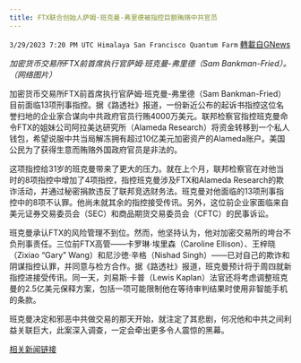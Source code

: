 ```yaml
---
title: FTX联合创始人萨姆·班克曼-弗里德被指控巨额贿赂中共官员
---
```

`3/29/2023 7:20 PM UTC Himalaya San Francisco Quantum Farm` [轉載自GNews](https://gnews.org/articles/1057435)

*加密货币交易所FTX前首席执行官萨姆·班克曼-弗里德（Sam Bankman-Fried）。（网络图片）*

加密货币交易所FTX前首席执行官萨姆·班克曼-弗里德（Sam Bankman-Fried）目前面临13项刑事指控。据《路透社》报道，一份新近公布的起诉书指控这位名誉扫地的企业家合谋向中共政府官员行贿4000万美元。联邦检察官指控班克曼命令FTX的姐妹公司阿拉美达研究所（Alameda Research）将资金转移到一个私人钱包，希望说服中共当局解冻拥有超过10亿美元加密资产的Alameda账户。美国公民为了获得生意而贿赂外国政府官员是非法的。

这项指控给31岁的班克曼带来了更大的压力。就在上个月，联邦检察官在对他当时的8项指控中增加了4项指控，指控班克曼涉及FTX和Alameda Research的欺诈活动，并通过秘密捐款违反了联邦竞选财务法。班克曼对他面临的13项刑事指控中的8项不认罪。他尚未就其余的指控接受传讯。另外，这位前企业家面临来自美元证券交易委员会（SEC）和商品期货交易委员会（CFTC）的民事诉讼。

班克曼承认FTX的风险管理不到位。然而，他坚持认为，他对加密交易所的垮台不负刑事责任。三位前FTX高管——卡罗琳·埃里森（Caroline Ellison）、王梓晓（Zixiao “Gary” Wang）和尼沙徳·辛格（Nishad Singh）——已对自己的欺诈和阴谋指控认罪，并同意与检方合作。据《路透社》报道，班克曼预计将于周四就新指控进接受传讯。同一天，刘易斯·卡普（Lewis Kaplan）法官还将考虑调整班克曼的2.5亿美元保释方案，包括一项可能限制他在等待审判结果时使用非智能手机的条款。

班克曼决定和邪恶中共做交易的那天开始，就注定了其悲剧，何况他和中共之间利益关联巨大，此案深入调查，一定会牵出更多令人震惊的黑幕。

[相关新闻链接](https://www.engadget.com/ftx-co-founder-sam-bankman-fried-accused-of-bribing-chinese-officials-160918751.html)

